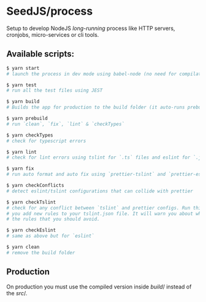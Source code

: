 # SeedJS/process


Setup to develop NodeJS _long-running_ process like HTTP servers, cronjobs,
micro-services or cli tools.

## Available scripts:

```bash
$ yarn start
# launch the process in dev mode using babel-node (no need for compilation)

$ yarn test
# run all the test files using JEST

$ yarn build
# Builds the app for production to the build folder (it auto-runs prebuild too).

$ yarn prebuild
# run `clean`, `fix`, `lint` & `checkTypes`

$ yarn checkTypes
# check for typescript errors

$ yarn lint
# check for lint errors using tslint for `.ts` files and eslint for `.js`.

$ yarn fix
# run auto format and auto fix using `prettier-tslint` and `prettier-eslint`

$ yarn checkConflicts
# detect eslint/tslint configurations that can collide with prettier

$ yarn checkTslint
# check for any conflict between `tslint` and prettier configs. Run this when
# you add new rules to your tslint.json file. It will warn you about what are
# the rules that you should avoid.

$ yarn checkEslint
# same as above but for `eslint`

$ yarn clean
# remove the build folder
```

## Production

On production you must use the compiled version inside _build_/ instead of the
_src_/.
